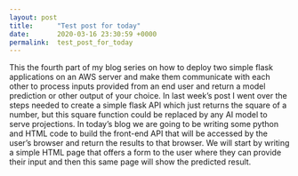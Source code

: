 ```yaml
---
layout: post
title:      "Test post for today"
date:       2020-03-16 23:30:59 +0000
permalink:  test_post_for_today
---
```


This the fourth part of my blog series on how to deploy two simple flask applications on an AWS server and make them communicate with each other to process inputs provided from an end user and return a model prediction or other output of your choice. In last week’s post I went over the steps needed to create a simple flask API which just returns the square of a number, but this square function could be replaced by any AI model to serve projections. In today’s blog we are going to be writing some python and HTML code to build the front-end API that will be accessed by the user’s browser and return the results to that browser. We will start by writing a simple HTML page that offers a form to the user where they can provide their input and then this same page will show the predicted result.
